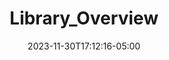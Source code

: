 ---
weight: 102
title: "Library_Overview"
description: ""
icon: "dynamic_form"
date: "2023-11-30T17:12:16-05:00"
lastmod: "2023-11-30T17:12:16-05:00"
draft: false
toc: true
---